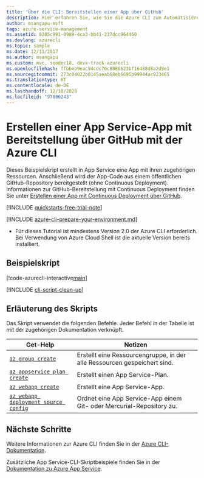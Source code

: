 ```yaml
---
title: 'Über die CLI: Bereitstellen einer App über GitHub'
description: Hier erfahren Sie, wie Sie die Azure CLI zum Automatisieren der Bereitstellung und Verwaltung Ihrer App Service-App verwenden. In diesem Beispiel wird gezeigt, wie Sie eine App über GitHub bereitstellen.
author: msangapu-msft
tags: azure-service-management
ms.assetid: 0205c991-0989-4ca3-bb41-237dcc964460
ms.devlang: azurecli
ms.topic: sample
ms.date: 12/11/2017
ms.author: msangapu
ms.custom: mvc, seodec18, devx-track-azurecli
ms.openlocfilehash: ffbbeb9eac94cdc76c8086623bf16488d8a2d9e1
ms.sourcegitcommit: 273c04022b0145aeab68eb6695b99944ac923465
ms.translationtype: HT
ms.contentlocale: de-DE
ms.lasthandoff: 12/10/2020
ms.locfileid: "97006243"
---
```

# <a name="create-an-app-service-app-with-deployment-from-github-using-azure-cli"></a>Erstellen einer App Service-App mit Bereitstellung über GitHub mit der Azure CLI

Dieses Beispielskript erstellt in App Service eine App mit ihren zugehörigen Ressourcen. Anschließend wird der App-Code aus einem öffentlichen GitHub-Repository bereitgestellt (ohne Continuous Deployment). Informationen zur GitHub-Bereitstellung mit Continuous Deployment finden Sie unter [Erstellen einer App mit Continuous Deployment über GitHub](cli-continuous-deployment-github.md).

[!INCLUDE [quickstarts-free-trial-note](../../../includes/quickstarts-free-trial-note.md)]

[!INCLUDE [azure-cli-prepare-your-environment.md](../../../includes/azure-cli-prepare-your-environment.md)]

 - Für dieses Tutorial ist mindestens Version 2.0 der Azure CLI erforderlich. Bei Verwendung von Azure Cloud Shell ist die aktuelle Version bereits installiert.

## <a name="sample-script"></a>Beispielskript

[!code-azurecli-interactive[main](../../../cli_scripts/app-service/deploy-github/deploy-github.sh?highlight=3 "Create an app with deployment from GitHub")]

[!INCLUDE [cli-script-clean-up](../../../includes/cli-script-clean-up.md)]

## <a name="script-explanation"></a>Erläuterung des Skripts 

Das Skript verwendet die folgenden Befehle. Jeder Befehl in der Tabelle ist mit der zugehörigen Dokumentation verknüpft.

| Get-Help | Notizen |
|---|---|
| [`az group create`](/cli/azure/group#az-group-create) | Erstellt eine Ressourcengruppe, in der alle Ressourcen gespeichert sind. |
| [`az appservice plan create`](/cli/azure/appservice/plan#az-appservice-plan-create) | Erstellt einen App Service-Plan. |
| [`az webapp create`](/cli/azure/webapp#az-webapp-create) | Erstellt eine App Service-App. |
| [`az webapp deployment source config`](/cli/azure/webapp/deployment/source#az-webapp-deployment-source-config) | Ordnet eine App Service-App einem Git- oder Mercurial-Repository zu. |

## <a name="next-steps"></a>Nächste Schritte

Weitere Informationen zur Azure CLI finden Sie in der [Azure CLI-Dokumentation](/cli/azure).

Zusätzliche App Service-CLI-Skriptbeispiele finden Sie in der [Dokumentation zu Azure App Service](../samples-cli.md).
